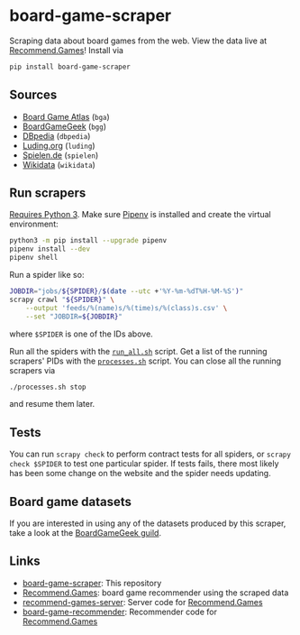 # board-game-scraper
Scraping data about board games from the web. View the data live at
[Recommend.Games](https://recommend.games/)! Install via
```bash
pip install board-game-scraper
```

## Sources
* [Board Game Atlas](https://www.boardgameatlas.com/) (`bga`)
* [BoardGameGeek](https://boardgamegeek.com/) (`bgg`)
* [DBpedia](https://wiki.dbpedia.org/) (`dbpedia`)
* [Luding.org](https://luding.org/) (`luding`)
* [Spielen.de](https://gesellschaftsspiele.spielen.de/) (`spielen`)
* [Wikidata](https://www.wikidata.org/) (`wikidata`)

## Run scrapers
[Requires Python 3](https://pythonclock.org/). Make sure
[Pipenv](https://docs.pipenv.org/) is installed and create the virtual
environment:
```bash
python3 -m pip install --upgrade pipenv
pipenv install --dev
pipenv shell
```
Run a spider like so:
```bash
JOBDIR="jobs/${SPIDER}/$(date --utc +'%Y-%m-%dT%H-%M-%S')"
scrapy crawl "${SPIDER}" \
    --output 'feeds/%(name)s/%(time)s/%(class)s.csv' \
    --set "JOBDIR=${JOBDIR}"
```
where `$SPIDER` is one of the IDs above.

Run all the spiders with the [`run_all.sh`](run_all.sh) script. Get a list of
the running scrapers' PIDs with the [`processes.sh`](processes.sh) script. You
can close all the running scrapers via
```bash
./processes.sh stop
```
and resume them later.

## Tests
You can run `scrapy check` to perform contract tests for all spiders, or
`scrapy check $SPIDER` to test one particular spider. If tests fails,
there most likely has been some change on the website and the spider needs
updating.

## Board game datasets
If you are interested in using any of the datasets produced by this scraper,
take a look at the
[BoardGameGeek guild](https://boardgamegeek.com/thread/2287371/boardgamegeek-games-and-ratings-datasets).

## Links
* [board-game-scraper](https://gitlab.com/recommend.games/board-game-scraper):
This repository
* [Recommend.Games](https://recommend.games/): board game recommender using the
scraped data
* [recommend-games-server](https://gitlab.com/recommend.games/recommend-games-server):
Server code for [Recommend.Games](https://recommend.games/)
* [board-game-recommender](https://gitlab.com/recommend.games/board-game-recommender):
Recommender code for [Recommend.Games](https://recommend.games/)